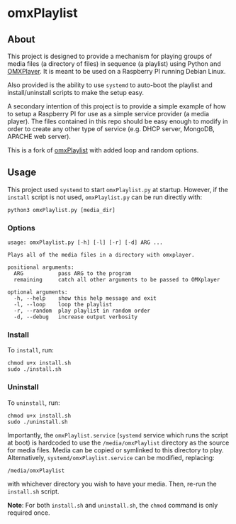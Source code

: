 # omxPlaylist
## About
This project is designed to provide a mechanism for playing groups of media files (a directory of files) in sequence (a playlist) using Python and [OMXPlayer](https://github.com/popcornmix/omxplayer). It is meant to be used on a Raspberry PI running Debian Linux.

Also provided is the ability to use `systemd` to auto-boot the playlist and install/uninstall scripts to make the setup easy.

A secondary intention of this project is to provide a simple example of how to setup a Raspberry PI for use as a simple service provider (a media player). The files contained in this repo should be easy enough to modify in order to create any other type of service (e.g. DHCP server, MongoDB, APACHE web server).

This is a fork of [omxPlaylist](https://github.com/sabjorn/omxPlaylist) with added loop and random options.

## Usage
This project used `systemd` to start `omxPlaylist.py` at startup. However, if the `install` script is not used, `omxPlaylist.py` can be run directly with:

```
python3 omxPlaylist.py [media_dir]
```

### Options

```
usage: omxPlaylist.py [-h] [-l] [-r] [-d] ARG ...

Plays all of the media files in a directory with omxplayer.

positional arguments:
  ARG           pass ARG to the program
  remaining     catch all other arguments to be passed to OMXplayer

optional arguments:
  -h, --help    show this help message and exit
  -l, --loop    loop the playlist
  -r, --random  play playlist in random order
  -d, --debug   increase output verbosity
```

### Install
To `install`, run:

```
chmod u+x install.sh
sudo ./install.sh
```

### Uninstall
To `uninstall`, run:

```
chmod u+x install.sh
sudo ./uninstall.sh
```

Importantly, the `omxPlaylist.service` (`systemd` service which runs the script at boot) is hardcoded to use the `/media/omxPlaylist` directory as the source for media files. Media can be copied or symlinked to this directory to play. Alternatively, `systemd/omxPlaylist.service` can be modified, replacing:

```
/media/omxPlaylist
```

with whichever directory you wish to have your media. Then, re-run the `install.sh` script.

**Note**: For both `install.sh` and `uninstall.sh`, the `chmod` command is only required once.
